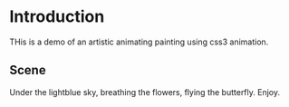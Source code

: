 # Introduction
THis is a demo of an artistic animating painting using css3 animation. 

## Scene
Under the lightblue sky, breathing the flowers, flying the butterfly. Enjoy.


